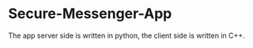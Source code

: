 # Secure-Messenger-App
The app server side is written in python, the client side is written in C++.

